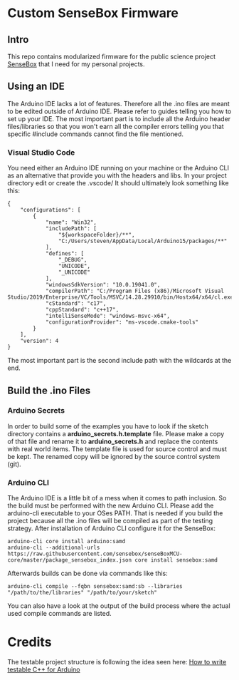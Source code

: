 # Custom SenseBox Firmware

## Intro
This repo contains modularized firmware for the public science project [SenseBox](https://sensebox.de/) that I need for my personal projects.

## Using an IDE
The Arduino IDE lacks a lot of features. Therefore all the .ino files are meant to be edited outside of Arduino IDE. Please refer to guides telling you how to set
up your IDE. The most important part is to include all the Arduino header files/libraries so that you won't earn all the compiler errors
telling you that specific #include commands cannot find the file mentioned.

### Visual Studio Code
You need either an Arduino IDE running on your machine or the Arduino CLI as an alternative that provide you with the headers and libs.
In your project directory edit or create the .vscode/
It should ultimately look something like this:
```
{
    "configurations": [
        {
            "name": "Win32",
            "includePath": [
                "${workspaceFolder}/**",
                "C:/Users/steven/AppData/Local/Arduino15/packages/**"
            ],
            "defines": [
                "_DEBUG",
                "UNICODE",
                "_UNICODE"
            ],
            "windowsSdkVersion": "10.0.19041.0",
            "compilerPath": "C:/Program Files (x86)/Microsoft Visual Studio/2019/Enterprise/VC/Tools/MSVC/14.28.29910/bin/Hostx64/x64/cl.exe",
            "cStandard": "c17",
            "cppStandard": "c++17",
            "intelliSenseMode": "windows-msvc-x64",
            "configurationProvider": "ms-vscode.cmake-tools"
        }
    ],
    "version": 4
}
```
The most important part is the second include path with the wildcards at the end.

## Build the .ino Files

### Arduino Secrets
In order to build some of the examples you have to look if the sketch directory contains a **arduino_secrets.h.template** file. Please make a copy of that file and rename it to **arduino_secrets.h** and replace the contents with real world items.
The template file is used for source control and must be kept. The renamed copy will be ignored by the source control system (git).

### Arduino CLI
The Arduino IDE is a little bit of a mess when it comes to path inclusion. So the build must be performed with the new Arduino CLI.
Please add the arduino-cli executable to your OSes PATH. That is needed if you build the project because all the .ino files will be compiled as part of the testing strategy.
After installation of Arduino CLI configure it for the SenseBox:

```
arduino-cli core install arduino:samd
arduino-cli --additional-urls https://raw.githubusercontent.com/sensebox/senseBoxMCU-core/master/package_sensebox_index.json core install sensebox:samd
```

Afterwards builds can be done via commands like this:

```
arduino-cli compile --fqbn sensebox:samd:sb --libraries "/path/to/the/libraries" "/path/to/your/sketch" 
```
You can also have a look at the output of the build process where the actual used compile commands are listed.

# Credits
The testable project structure is following the idea seen here: 
[How to write testable C++ for Arduino](https://youtu.be/jCLgqaXS6Gg)
